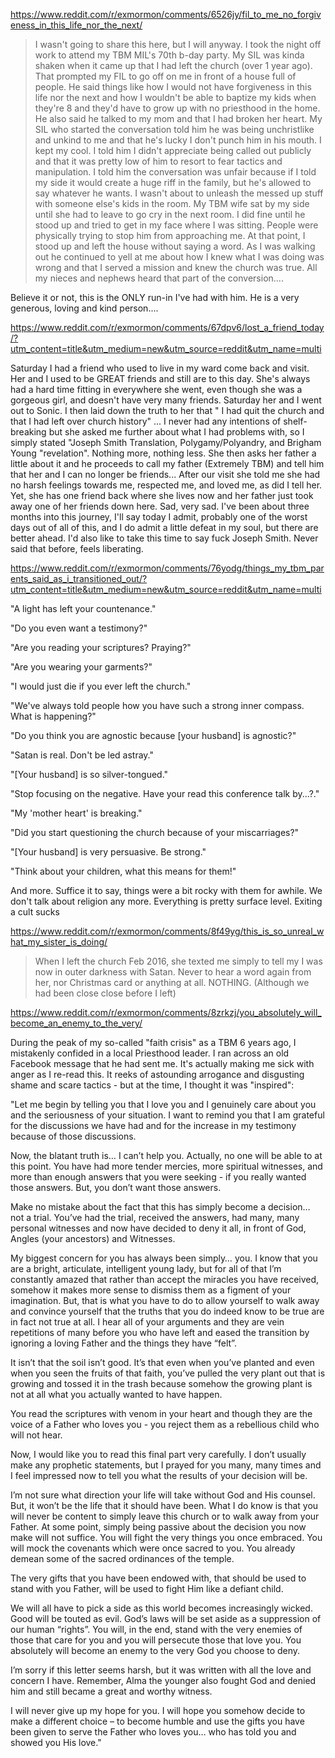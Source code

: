 https://www.reddit.com/r/exmormon/comments/6526jy/fil_to_me_no_forgiveness_in_this_life_nor_the_next/

> I wasn't going to share this here, but I will anyway. I took the night off work to attend my TBM MIL's 70th b-day party. My SIL was kinda shaken when it came up that I had left the church (over 1 year ago). That prompted my FIL to go off on me in front of a house full of people. He said things like how I would not have forgiveness in this life nor the next and how I wouldn't be able to baptize my kids when they're 8 and they'd have to grow up with no priesthood in the home. He also said he talked to my mom and that I had broken her heart. My SIL who started the conversation told him he was being unchristlike and unkind to me and that he's lucky I don't punch him in his mouth. I kept my cool. I told him I didn't appreciate being called out publicly and that it was pretty low of him to resort to fear tactics and manipulation. I told him the conversation was unfair because if I told my side it would create a huge riff in the family, but he's allowed to say whatever he wants. I wasn't about to unleash the messed up stuff with someone else's kids in the room. My TBM wife sat by my side until she had to leave to go cry in the next room. I did fine until he stood up and tried to get in my face where I was sitting. People were physically trying to stop him from approaching me. At that point, I stood up and left the house without saying a word. As I was walking out he continued to yell at me about how I knew what I was doing was wrong and that I served a mission and knew the church was true. All my nieces and nephews heard that part of the conversion....

Believe it or not, this is the ONLY run-in I've had with him. He is a very generous, loving and kind person....

https://www.reddit.com/r/exmormon/comments/67dpv6/lost_a_friend_today/?utm_content=title&utm_medium=new&utm_source=reddit&utm_name=multi

Saturday I had a friend who used to live in my ward come back and visit. Her and I used to be GREAT friends and still are to this day. She's always had a hard time fitting in everywhere she went, even though she was a gorgeous girl, and doesn't have very many friends. Saturday her and I went out to Sonic. I then laid down the truth to her that " I had quit the church and that I had left over church history" ... I never had any intentions of shelf-breaking but she asked me further about what I had problems with, so I simply stated "Joseph Smith Translation, Polygamy/Polyandry, and Brigham Young "revelation". Nothing more, nothing less. She then asks her father a little about it and he proceeds to call my father (Extremely TBM) and tell him that her and I can no longer be friends... After our visit she told me she had no harsh feelings towards me, respected me, and loved me, as did I tell her. Yet, she has one friend back where she lives now and her father just took away one of her friends down here. Sad, very sad. I've been about three months into this journey, I'll say today I admit, probably one of the worst days out of all of this, and I do admit a little defeat in my soul, but there are better ahead. I'd also like to take this time to say fuck Joseph Smith. Never said that before, feels liberating.

https://www.reddit.com/r/exmormon/comments/76yodg/things_my_tbm_parents_said_as_i_transitioned_out/?utm_content=title&utm_medium=new&utm_source=reddit&utm_name=multi

"A light has left your countenance."

"Do you even want a testimony?"

"Are you reading your scriptures? Praying?"

"Are you wearing your garments?"

"I would just die if you ever left the church."

"We've always told people how you have such a strong inner compass. What is happening?"

"Do you think you are agnostic because [your husband] is agnostic?"

"Satan is real. Don't be led astray."

"[Your husband] is so silver-tongued."

"Stop focusing on the negative. Have your read this conference talk by...?."

"My 'mother heart' is breaking."

"Did you start questioning the church because of your miscarriages?"

"[Your husband] is very persuasive. Be strong."

"Think about your children, what this means for them!"

And more. Suffice it to say, things were a bit rocky with them for awhile. We don't talk about religion any more. Everything is pretty surface level. Exiting a cult sucks


https://www.reddit.com/r/exmormon/comments/8f49yg/this_is_so_unreal_what_my_sister_is_doing/

> When I left the church Feb 2016, she texted me simply to tell my I was now
in outer darkness with Satan. Never to hear a word again from her, nor
Christmas card or anything at all. NOTHING. (Although we had been close
close before I left)

https://www.reddit.com/r/exmormon/comments/8zrkzj/you_absolutely_will_become_an_enemy_to_the_very/

During the peak of my so-called "faith crisis" as a TBM 6 years ago, I mistakenly confided in a local Priesthood leader. I ran across an old Facebook message that he had sent me. It's actually making me sick with anger as I re-read this. It reeks of astounding arrogance and disgusting shame and scare tactics - but at the time, I thought it was "inspired":

"Let me begin by telling you that I love you and I genuinely care about you and the seriousness of your situation. I want to remind you that I am grateful for the discussions we have had and for the increase in my testimony because of those discussions.

Now, the blatant truth is… I can’t help you. Actually, no one will be able to at this point. You have had more tender mercies, more spiritual witnesses, and more than enough answers that you were seeking - if you really wanted those answers. But, you don’t want those answers.

Make no mistake about the fact that this has simply become a decision… not a trial. You’ve had the trial, received the answers, had many, many personal witnesses and now have decided to deny it all, in front of God, Angles (your ancestors) and Witnesses.

My biggest concern for you has always been simply… you. I know that you are a bright, articulate, intelligent young lady, but for all of that I’m constantly amazed that rather than accept the miracles you have received, somehow it makes more sense to dismiss them as a figment of your imagination. But, that is what you have to do to allow yourself to walk away and convince yourself that the truths that you do indeed know to be true are in fact not true at all. I hear all of your arguments and they are vein repetitions of many before you who have left and eased the transition by ignoring a loving Father and the things they have “felt”.

It isn’t that the soil isn’t good. It’s that even when you’ve planted and even when you seen the fruits of that faith, you’ve pulled the very plant out that is growing and tossed it in the trash because somehow the growing plant is not at all what you actually wanted to have happen.

You read the scriptures with venom in your heart and though they are the voice of a Father who loves you - you reject them as a rebellious child who will not hear.

Now, I would like you to read this final part very carefully. I don’t usually make any prophetic statements, but I prayed for you many, many times and I feel impressed now to tell you what the results of your decision will be.

I’m not sure what direction your life will take without God and His counsel. But, it won’t be the life that it should have been. What I do know is that you will never be content to simply leave this church or to walk away from your Father. At some point, simply being passive about the decision you now make will not suffice. You will fight the very things you once embraced. You will mock the covenants which were once sacred to you. You already demean some of the sacred ordinances of the temple.

The very gifts that you have been endowed with, that should be used to stand with you Father, will be used to fight Him like a defiant child.

We will all have to pick a side as this world becomes increasingly wicked. Good will be touted as evil. God’s laws will be set aside as a suppression of our human “rights”. You will, in the end, stand with the very enemies of those that care for you and you will persecute those that love you. You absolutely will become an enemy to the very God you choose to deny.

I’m sorry if this letter seems harsh, but it was written with all the love and concern I have. Remember, Alma the younger also fought God and denied him and still became a great and worthy witness.

I will never give up my hope for you. I will hope you somehow decide to make a different choice – to become humble and use the gifts you have been given to serve the Father who loves you… who has told you and showed you His love."

